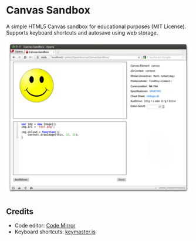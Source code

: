 Canvas Sandbox
==============

A simple HTML5 Canvas sandbox for educational purposes (MIT License). Supports keyboard shortcuts and autosave using web storage.

![Screenshot](https://github.com/SirPepe/CanvasSandbox/raw/master/screenshot.png)

Credits
-------

  * Code editor: [Code Mirror](http://codemirror.net/)
  * Keyboard shortcuts: [keymaster.js](https://github.com/madrobby/keymaster)